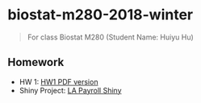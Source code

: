 # biostat-m280-2018-winter

> For class Biostat M280 (Student Name: Huiyu Hu)
## Homework
* HW 1:   [HW1 PDF version](https://github.com/huiyuhu/biostat-m280-2018-winter/blob/master/hw1/hw1%20.pdf)
* Shiny Project: [LA Payroll Shiny](https://huiyuhu.shinyapps.io/lapayrolls/)
